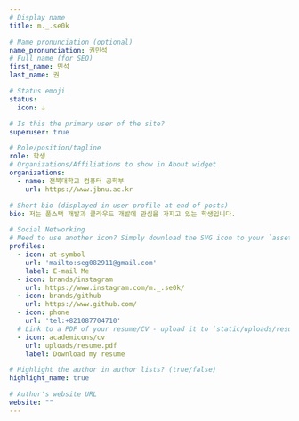 ```yaml
---
# Display name
title: m._.se0k

# Name pronunciation (optional)
name_pronunciation: 권민석
# Full name (for SEO)
first_name: 민석
last_name: 권

# Status emoji
status:
  icon: ☕️

# Is this the primary user of the site?
superuser: true

# Role/position/tagline
role: 학생
# Organizations/Affiliations to show in About widget
organizations:
  - name: 전북대학교 컴퓨터 공학부
    url: https://www.jbnu.ac.kr

# Short bio (displayed in user profile at end of posts)
bio: 저는 풀스택 개발과 클라우드 개발에 관심을 가지고 있는 학생입니다.

# Social Networking
# Need to use another icon? Simply download the SVG icon to your `assets/media/icons/` folder.
profiles:
  - icon: at-symbol
    url: 'mailto:seg082911@gmail.com'
    label: E-mail Me
  - icon: brands/instagram
    url: https://www.instagram.com/m._.se0k/
  - icon: brands/github
    url: https://www.github.com/
  - icon: phone
    url: 'tel:+821087704710'
  # Link to a PDF of your resume/CV - upload it to `static/uploads/resume.pdf`
  - icon: academicons/cv
    url: uploads/resume.pdf
    label: Download my resume

# Highlight the author in author lists? (true/false)
highlight_name: true

# Author's website URL
website: ""
---
```


